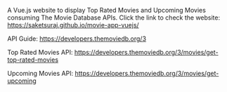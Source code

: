 A Vue.js website to display Top Rated Movies and Upcoming Movies consuming The Movie Database APIs.
Click the link to check the website: https://saketsuraj.github.io/movie-app-vuejs/

 
API Guide: https://developers.themoviedb.org/3

Top Rated Movies API: https://developers.themoviedb.org/3/movies/get-top-rated-movies

Upcoming Movies API: https://developers.themoviedb.org/3/movies/get-upcoming
